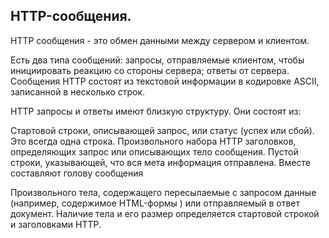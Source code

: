 ## HTTP-сообщения.

HTTP сообщения - это обмен данными между сервером и клиентом. 

Есть два типа сообщений: 
запросы, отправляемые клиентом, чтобы инициировать реакцию со стороны сервера;
ответы от сервера.
Сообщения HTTP состоят из текстовой информации в кодировке ASCII, записанной в несколько строк.

HTTP запросы и ответы имеют близкую структуру. Они состоят из:

Стартовой строки, описывающей запрос, или статус (успех или сбой). Это всегда одна строка.
Произвольного набора HTTP заголовков, определяющих запрос или описывающих тело сообщения.
Пустой строки, указывающей, что вся мета информация отправлена.
Вместе составляют голову сообщения

Произвольного тела, содержащего пересылаемые с запросом данные (например, содержимое HTML-формы ) или отправляемый в ответ документ. Наличие тела и его размер определяется стартовой строкой и заголовками HTTP.
